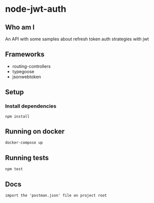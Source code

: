 # node-jwt-auth

## Who am I
An API with some samples about refresh token auth strategies with jwt

## Frameworks

- routing-controllers
- typegoose
- jsonwebtoken

## Setup

### Install dependencies
`npm install`

## Running on docker

`docker-compose up`

## Running tests

`npm test`

## Docs
`import the 'postman.json' file on project root`
